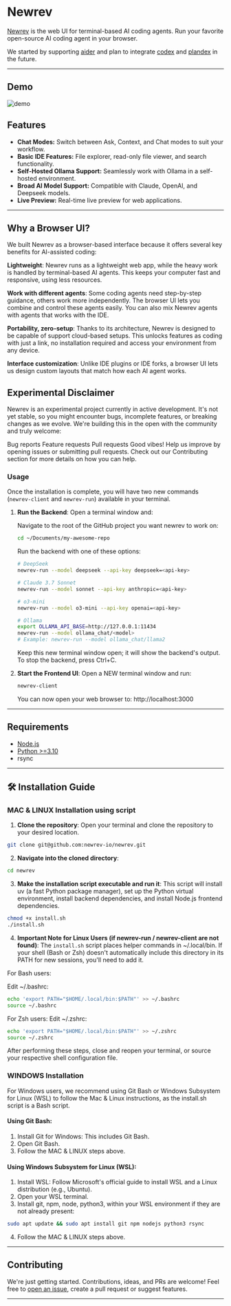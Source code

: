 # Newrev

[Newrev](https://newrev.io) is the web UI for terminal-based AI coding agents. Run your favorite open-source AI coding agent in your browser.

We started by supporting [aider](https://github.com/paul-gauthier/aider) and plan to integrate [codex](https://github.com/openai/codex) and [plandex](https://github.com/plandex-ai/plandex) in the future.

---

## Demo

![demo](https://github.com/user-attachments/assets/3e59b6b0-f0d5-4e9c-8f3d-1aeea47076d9)

## Features

* **Chat Modes:** Switch between Ask, Context, and Chat modes to suit your workflow.
* **Basic IDE Features:** File explorer, read-only file viewer, and search functionality.
* **Self-Hosted Ollama Support:** Seamlessly work with Ollama in a self-hosted environment.
* **Broad AI Model Support:** Compatible with Claude, OpenAI, and Deepseek models.
* **Live Preview:** Real-time live preview for web applications.

---

## Why a Browser UI?

We built Newrev as a browser-based interface because it offers several key benefits for AI-assisted coding:

**Lightweight**:
Newrev runs as a lightweight web app, while the heavy work is handled by terminal-based AI agents. This keeps your computer fast and responsive, using less resources.

**Work with different agents**:
Some coding agents need step-by-step guidance, others work more independently. The browser UI lets you combine and control these agents easily. You can also mix Newrev agents with agents that works with the IDE. 

**Portability, zero-setup**:
Thanks to its architecture, Newrev is designed to be capable of support cloud-based setups. This unlocks features as coding with just a link, no installation required and access your environment from any device.

**Interface customization**:
Unlike IDE plugins or IDE forks, a browser UI lets us design custom layouts that match how each AI agent works.

## Experimental Disclaimer

Newrev is an experimental project currently in active development. It's not yet stable, so you might encounter bugs, incomplete features, or breaking changes as we evolve. We're building this in the open with the community and truly welcome:

Bug reports
Feature requests
Pull requests
Good vibes!
Help us improve by opening issues or submitting pull requests. Check out our Contributing section for more details on how you can help.

### Usage

Once the installation is complete, you will have two new commands (`newrev-client` and `newrev-run`) available in your terminal.

1. **Run the Backend**:
   Open a terminal window and:

   Navigate to the root of the GitHub project you want newrev to work on:
   ```bash
   cd ~/Documents/my-awesome-repo
   ```

   Run the backend with one of these options:
   ```bash
   # DeepSeek
   newrev-run --model deepseek --api-key deepseek=<api-key>

   # Claude 3.7 Sonnet
   newrev-run --model sonnet --api-key anthropic=<api-key>

   # o3-mini
   newrev-run --model o3-mini --api-key openai=<api-key>

   # Ollama
   export OLLAMA_API_BASE=http://127.0.0.1:11434
   newrev-run --model ollama_chat/<model>
   # Example: newrev-run --model ollama_chat/llama2
   ```

   Keep this new terminal window open; it will show the backend's output. To stop the backend, press Ctrl+C.

2. **Start the Frontend UI**:
   Open a NEW terminal window and run:
   ```bash
   newrev-client
   ```
   
   You can now open your web browser to: http://localhost:3000

---

## Requirements

* [Node.js](https://nodejs.org/)
* [Python >=3.10](https://www.python.org/)
* rsync

---

## 🛠️ Installation Guide

### MAC & LINUX Installation using script

1. **Clone the repository**: Open your terminal and clone the repository to your desired location. 

```bash
git clone git@github.com:newrev-io/newrev.git
```

2. **Navigate into the cloned directory**:

```bash
cd newrev
```

3. **Make the installation script executable and run it**:
This script will install uv (a fast Python package manager), set up the Python virtual environment, install backend dependencies, and install Node.js frontend dependencies.

```bash
chmod +x install.sh
./install.sh
```

4. **Important Note for Linux Users (if newrev-run / newrev-client are not found)**:
The `install.sh` script places helper commands in ~/.local/bin. If your shell (Bash or Zsh) doesn't automatically include this directory in its PATH for new sessions, you'll need to add it.

For Bash users:

Edit ~/.bashrc:

```bash
echo 'export PATH="$HOME/.local/bin:$PATH"' >> ~/.bashrc
source ~/.bashrc
```
For Zsh users:
Edit ~/.zshrc:

```bash
echo 'export PATH="$HOME/.local/bin:$PATH"' >> ~/.zshrc
source ~/.zshrc
```

After performing these steps, close and reopen your terminal, or source your respective shell configuration file.

### WINDOWS Installation

For Windows users, we recommend using Git Bash or Windows Subsystem for Linux (WSL) to follow the Mac & Linux instructions, as the install.sh script is a Bash script.

#### Using Git Bash:
1. Install Git for Windows: This includes Git Bash.
2. Open Git Bash.
3. Follow the MAC & LINUX steps above.

#### Using Windows Subsystem for Linux (WSL):
1. Install WSL: Follow Microsoft's official guide to install WSL and a Linux distribution (e.g., Ubuntu).
2. Open your WSL terminal.
3. Install git, npm, node, python3, within your WSL environment if they are not already present:
```bash
sudo apt update && sudo apt install git npm nodejs python3 rsync
```
4. Follow the MAC & LINUX steps above.

---

## Contributing

We're just getting started. Contributions, ideas, and PRs are welcome! Feel free to [open an issue](https://github.com/newrev-io/newrev/issues), create a pull request or suggest features.

---